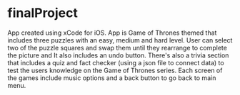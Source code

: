 # finalProject

App created using xCode for iOS. App is Game of Thrones themed that includes three puzzles with an easy, medium and hard level. User can select two of the puzzle squares and swap them until they rearrange to complete the picture and It also includes an undo button. There's also a trivia section that includes a quiz and fact checker (using a json file to connect data) to test the users knowledge on the Game of Thrones series. Each screen of the games include music options and a back button to go back to main menu. 
